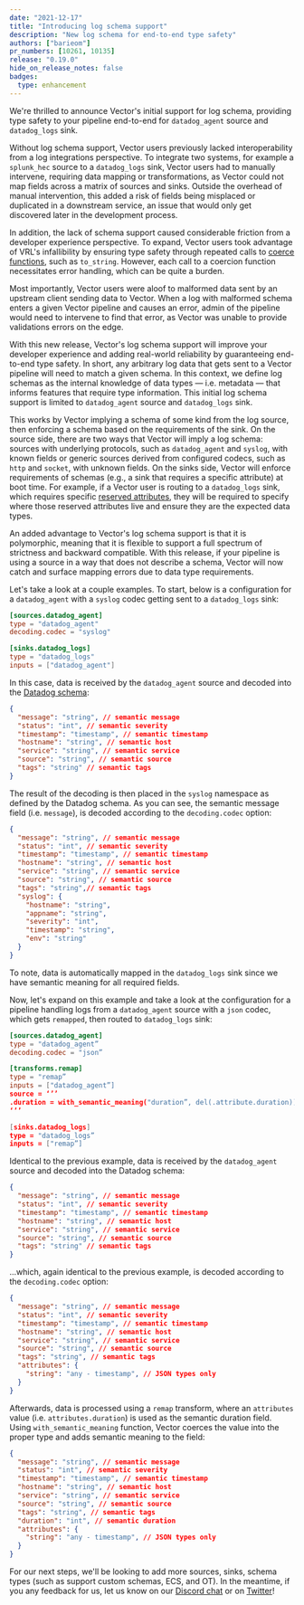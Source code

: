 ```yaml
---
date: "2021-12-17"
title: "Introducing log schema support"
description: "New log schema for end-to-end type safety"
authors: ["barieom"]
pr_numbers: [10261, 10135]
release: "0.19.0"
hide_on_release_notes: false
badges:
  type: enhancement
---
```


We're thrilled to announce Vector's initial support for log schema, providing type safety to
your pipeline end-to-end for `datadog_agent` source and `datadog_logs` sink.

Without log schema support, Vector users previously lacked interoperability from a log
integrations perspective. To integrate two systems, for example a `splunk_hec` source to
a `datadog_logs` sink, Vector users had to manually intervene, requiring data mapping or
transformations, as Vector could not map fields across a matrix of sources and sinks. Outside
the overhead of manual intervention, this added a risk of fields being misplaced or duplicated
in a downstream service, an issue that would only get discovered later in the development
process.

In addition, the lack of schema support caused considerable friction from a developer experience
perspective. To expand, Vector users took advantage of VRL's infallibility by ensuring type safety
through repeated calls to [coerce functions][coerce functions], such as `to_string`. However, each
call to a coercion function necessitates error handling, which can be quite a burden.

Most importantly, Vector users were aloof to malformed data sent by an upstream client sending
data to Vector. When a log with malformed schema enters a given Vector pipeline and causes an error,
admin of the pipeline would need to intervene to find that error, as Vector was unable to provide
validations errors on the edge.

With this new release, Vector's log schema support will improve your developer experience and adding
real-world reliability by guaranteeing end-to-end type safety. In short, any arbitrary log data that
gets sent to a Vector pipeline will need to match a given schema. In this context, we define log
schemas as the internal knowledge of data types — i.e. metadata — that informs features that require
type information. This initial log schema support is limited to `datadog_agent` source and
`datadog_logs` sink.

This works by Vector implying a schema of some kind from the log source, then enforcing a schema
based on the requirements of the sink. On the source side, there are two ways that Vector will imply
a log schema: sources with underlying protocols, such as `datadog_agent` and `syslog`, with known
fields or generic sources derived from configured codecs, such as `http` and `socket`, with unknown
fields. On the sinks side, Vector will enforce requirements of schemas (e.g., a sink that requires a
specific attribute)  at boot time. For example, if a Vector user is routing to a `datadog_logs` sink,
which requires specific [reserved attributes][DD reserved attributes], they will be required to
specify where those reserved attributes live and ensure they are the expected data types.

An added advantage to Vector's log schema support is that it is polymorphic, meaning that it is
flexible to support a full spectrum of strictness and backward compatible. With this release, if
your pipeline is using a source in a way that does not describe a schema, Vector will now catch and
surface mapping errors due to data type requirements.

Let's take a look at a couple examples. To start, below is a configuration for a `datadog_agent` with
a `syslog` codec getting sent to a `datadog_logs` sink:


``` toml
[sources.datadog_agent]
type = "datadog_agent"
decoding.codec = "syslog"

[sinks.datadog_logs]
type = "datadog_logs"
inputs = ["datadog_agent"]
```

In this case, data is received by the `datadog_agent` source and decoded into the [Datadog schema][DD schema]:

```json
{
  "message": "string", // semantic message
  "status": "int", // semantic severity
  "timestamp": "timestamp", // semantic timestamp
  "hostname": "string", // semantic host
  "service": "string", // semantic service
  "source": "string", // semantic source
  "tags": "string" // semantic tags
}
```

The result of the decoding is then placed in the `syslog` namespace as defined by the Datadog schema. As you
can see, the semantic message field (i.e. `message`), is decoded according to the `decoding.codec` option:

``` json
{
  "message": "string", // semantic message
  "status": "int", // semantic severity
  "timestamp": "timestamp", // semantic timestamp
  "hostname": "string", // semantic host
  "service": "string", // semantic service
  "source": "string", // semantic source
  "tags": "string",// semantic tags
  "syslog": {
    "hostname": "string",
    "appname": "string",
    "severity": "int",
    "timestamp": "string",
    "env": "string"
  }
}
```

To note, data is automatically mapped in the `datadog_logs` sink since we have semantic meaning for all
required fields.

Now, let's expand on this example and take a look at the configuration for a pipeline handling logs from
a `datadog_agent` source with a `json` codec, which gets `remapped`, then routed to `datadog_logs` sink:

``` toml
[sources.datadog_agent]
type = "datadog_agent”
decoding.codec = "json”

[transforms.remap]
type = "remap”
inputs = ["datadog_agent”]
source = ‘’’
.duration = with_semantic_meaning("duration”, del(.attribute.duration)) // coerces and adds semantic context in one shot
‘’’

[sinks.datadog_logs]
type = "datadog_logs”
inputs = ["remap”]
```

Identical to the previous example, data is received by the `datadog_agent` source and decoded into the
Datadog schema:

``` json
{
  "message": "string", // semantic message
  "status": "int", // semantic severity
  "timestamp": "timestamp", // semantic timestamp
  "hostname": "string", // semantic host
  "service": "string", // semantic service
  "source": "string", // semantic source
  "tags": "string" // semantic tags
}
```

...which, again identical to the previous example, is decoded according to the `decoding.codec` option:

``` json
{
  "message": "string", // semantic message
  "status": "int", // semantic severity
  "timestamp": "timestamp", // semantic timestamp
  "hostname": "string", // semantic host
  "service": "string", // semantic service
  "source": "string", // semantic source
  "tags": "string", // semantic tags
  "attributes": {
    "string": "any - timestamp", // JSON types only
  }
}
```

Afterwards, data is processed using a `remap` transform, where an `attributes` value (i.e.
`attributes.duration`) is used as the semantic duration field. Using `with_semantic_meaning` function, Vector
coerces the value into the proper type and adds semantic meaning to the field:

``` json
{
  "message": "string", // semantic message
  "status": "int", // semantic severity
  "timestamp": "timestamp", // semantic timestamp
  "hostname": "string", // semantic host
  "service": "string", // semantic service
  "source": "string", // semantic source
  "tags": "string", // semantic tags
  "duration": "int", // semantic duration
  "attributes": {
    "string": "any - timestamp", // JSON types only
  }
}
```

For our next steps, we'll be looking to add more sources, sinks, schema types (such as support custom schemas,
ECS, and OT). In the meantime, if you any feedback for us, let us know on our [Discord chat] or on [Twitter]!


[coerce functions]: https://vector.dev/docs/reference/vrl/functions/#coerce-functions
[DD reserved attributes]: https://docs.datadoghq.com/logs/log_configuration/attributes_naming_convention/#reserved-attributes
[DD schema]: https://github.com/DataDog/agent-payload/blob/a51aceeccbf12a1f44e30b46ffcb6cbd9ce0854a/proto/logs/agent_logs_payload.proto#L11
[Discord chat]: https://discord.com/invite/dX3bdkF
[Twitter]: https://twitter.com/vectordotdev
